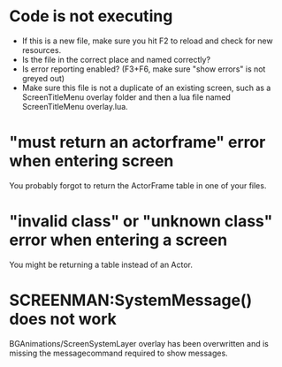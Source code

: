 # Code is not executing
- If this is a new file, make sure you hit F2 to reload and check for new resources.
- Is the file in the correct place and named correctly?
- Is error reporting enabled? (F3+F6, make sure "show errors" is not greyed out)
- Make sure this file is not a duplicate of an existing screen, such as a ScreenTitleMenu overlay folder and then a lua file named ScreenTitleMenu overlay.lua.

# "must return an actorframe" error when entering screen
You probably forgot to return the ActorFrame table in one of your files.

# "invalid class" or "unknown class" error when entering a screen
You might be returning a table instead of an Actor.

# SCREENMAN:SystemMessage() does not work
BGAnimations/ScreenSystemLayer overlay has been overwritten and is missing the messagecommand required to show messages.